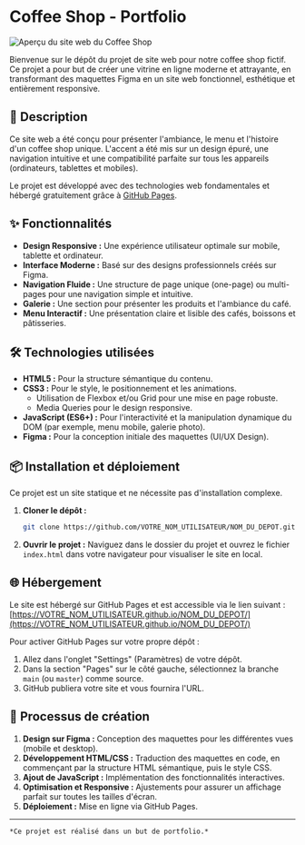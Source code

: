 # Coffee Shop - Portfolio

![Aperçu du site web du Coffee Shop](URL_DE_VOTRE_IMAGE_APERÇU)

Bienvenue sur le dépôt du projet de site web pour notre coffee shop fictif. Ce projet a pour but de créer une vitrine en ligne moderne et attrayante, en transformant des maquettes Figma en un site web fonctionnel, esthétique et entièrement responsive.

## 🚀 Description

Ce site web a été conçu pour présenter l'ambiance, le menu et l'histoire d'un coffee shop unique. L'accent a été mis sur un design épuré, une navigation intuitive et une compatibilité parfaite sur tous les appareils (ordinateurs, tablettes et mobiles).

Le projet est développé avec des technologies web fondamentales et hébergé gratuitement grâce à [GitHub Pages](https://pages.github.com/).

## ✨ Fonctionnalités

*   **Design Responsive :** Une expérience utilisateur optimale sur mobile, tablette et ordinateur.
*   **Interface Moderne :** Basé sur des designs professionnels créés sur Figma.
*   **Navigation Fluide :** Une structure de page unique (one-page) ou multi-pages pour une navigation simple et intuitive.
*   **Galerie :** Une section pour présenter les produits et l'ambiance du café.
*   **Menu Interactif :** Une présentation claire et lisible des cafés, boissons et pâtisseries.

## 🛠️ Technologies utilisées

*   **HTML5 :** Pour la structure sémantique du contenu.
*   **CSS3 :** Pour le style, le positionnement et les animations.
    *   Utilisation de Flexbox et/ou Grid pour une mise en page robuste.
    *   Media Queries pour le design responsive.
*   **JavaScript (ES6+) :** Pour l'interactivité et la manipulation dynamique du DOM (par exemple, menu mobile, galerie photo).
*   **Figma :** Pour la conception initiale des maquettes (UI/UX Design).

## 📦 Installation et déploiement

Ce projet est un site statique et ne nécessite pas d'installation complexe.

1.  **Cloner le dépôt :**
    ```bash
    git clone https://github.com/VOTRE_NOM_UTILISATEUR/NOM_DU_DEPOT.git
    ```

2.  **Ouvrir le projet :**
    Naviguez dans le dossier du projet et ouvrez le fichier `index.html` dans votre navigateur pour visualiser le site en local.

## 🌐 Hébergement

Le site est hébergé sur GitHub Pages et est accessible via le lien suivant :
[https://VOTRE_NOM_UTILISATEUR.github.io/NOM_DU_DEPOT/](https://VOTRE_NOM_UTILISATEUR.github.io/NOM_DU_DEPOT/)

Pour activer GitHub Pages sur votre propre dépôt :
1.  Allez dans l'onglet "Settings" (Paramètres) de votre dépôt.
2.  Dans la section "Pages" sur le côté gauche, sélectionnez la branche `main` (ou `master`) comme source.
3.  GitHub publiera votre site et vous fournira l'URL.

## 🎨 Processus de création

1.  **Design sur Figma :** Conception des maquettes pour les différentes vues (mobile et desktop).
2.  **Développement HTML/CSS :** Traduction des maquettes en code, en commençant par la structure HTML sémantique, puis le style CSS.
3.  **Ajout de JavaScript :** Implémentation des fonctionnalités interactives.
4.  **Optimisation et Responsive :** Ajustements pour assurer un affichage parfait sur toutes les tailles d'écran.
5.  **Déploiement :** Mise en ligne via GitHub Pages.

---

    *Ce projet est réalisé dans un but de portfolio.*

